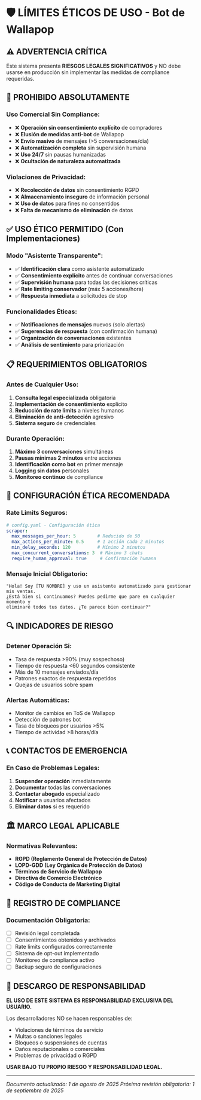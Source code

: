 # 🛡️ LÍMITES ÉTICOS DE USO - Bot de Wallapop

## ⚠️ ADVERTENCIA CRÍTICA

Este sistema presenta **RIESGOS LEGALES SIGNIFICATIVOS** y NO debe usarse en producción sin implementar las medidas de compliance requeridas.

## 🚫 PROHIBIDO ABSOLUTAMENTE

### Uso Comercial Sin Compliance:
- ❌ **Operación sin consentimiento explícito** de compradores
- ❌ **Elusión de medidas anti-bot** de Wallapop
- ❌ **Envío masivo** de mensajes (>5 conversaciones/día)
- ❌ **Automatización completa** sin supervisión humana
- ❌ **Uso 24/7** sin pausas humanizadas
- ❌ **Ocultación de naturaleza automatizada**

### Violaciones de Privacidad:
- ❌ **Recolección de datos** sin consentimiento RGPD
- ❌ **Almacenamiento inseguro** de información personal
- ❌ **Uso de datos** para fines no consentidos
- ❌ **Falta de mecanismo de eliminación** de datos

## ✅ USO ÉTICO PERMITIDO (Con Implementaciones)

### Modo "Asistente Transparente":
- ✅ **Identificación clara** como asistente automatizado
- ✅ **Consentimiento explícito** antes de continuar conversaciones
- ✅ **Supervisión humana** para todas las decisiones críticas
- ✅ **Rate limiting conservador** (máx 5 acciones/hora)
- ✅ **Respuesta inmediata** a solicitudes de stop

### Funcionalidades Éticas:
- ✅ **Notificaciones de mensajes** nuevos (solo alertas)
- ✅ **Sugerencias de respuesta** (con confirmación humana)
- ✅ **Organización de conversaciones** existentes
- ✅ **Análisis de sentimiento** para priorización

## 📋 REQUERIMIENTOS OBLIGATORIOS

### Antes de Cualquier Uso:
1. **Consulta legal especializada** obligatoria
2. **Implementación de consentimiento** explícito
3. **Reducción de rate limits** a niveles humanos
4. **Eliminación de anti-detección** agresivo
5. **Sistema seguro** de credenciales

### Durante Operación:
1. **Máximo 3 conversaciones** simultáneas
2. **Pausas mínimas 2 minutos** entre acciones
3. **Identificación como bot** en primer mensaje
4. **Logging sin datos** personales
5. **Monitoreo continuo** de compliance

## 🎯 CONFIGURACIÓN ÉTICA RECOMENDADA

### Rate Limits Seguros:
```yaml
# config.yaml - Configuración ética
scraper:
  max_messages_per_hour: 5        # Reducido de 50
  max_actions_per_minute: 0.5     # 1 acción cada 2 minutos
  min_delay_seconds: 120          # Mínimo 2 minutos
  max_concurrent_conversations: 3  # Máximo 3 chats
  require_human_approval: true     # Confirmación humana
```

### Mensaje Inicial Obligatorio:
```
"Hola! Soy [TU NOMBRE] y uso un asistente automatizado para gestionar mis ventas. 
¿Está bien si continuamos? Puedes pedirme que pare en cualquier momento y 
eliminaré todos tus datos. ¿Te parece bien continuar?"
```

## 🔍 INDICADORES DE RIESGO

### Detener Operación Si:
- Tasa de respuesta >90% (muy sospechoso)
- Tiempo de respuesta <60 segundos consistente
- Más de 10 mensajes enviados/día
- Patrones exactos de respuesta repetidos
- Quejas de usuarios sobre spam

### Alertas Automáticas:
- Monitor de cambios en ToS de Wallapop
- Detección de patrones bot
- Tasa de bloqueos por usuarios >5%
- Tiempo de actividad >8 horas/día

## 📞 CONTACTOS DE EMERGENCIA

### En Caso de Problemas Legales:
1. **Suspender operación** inmediatamente
2. **Documentar** todas las conversaciones
3. **Contactar abogado** especializado
4. **Notificar** a usuarios afectados
5. **Eliminar datos** si es requerido

## 🏛️ MARCO LEGAL APLICABLE

### Normativas Relevantes:
- **RGPD (Reglamento General de Protección de Datos)**
- **LOPD-GDD (Ley Orgánica de Protección de Datos)**
- **Términos de Servicio de Wallapop**
- **Directiva de Comercio Electrónico**
- **Código de Conducta de Marketing Digital**

## 📝 REGISTRO DE COMPLIANCE

### Documentación Obligatoria:
- [ ] Revisión legal completada
- [ ] Consentimientos obtenidos y archivados
- [ ] Rate limits configurados correctamente
- [ ] Sistema de opt-out implementado
- [ ] Monitoreo de compliance activo
- [ ] Backup seguro de configuraciones

## 🚨 DESCARGO DE RESPONSABILIDAD

**EL USO DE ESTE SISTEMA ES RESPONSABILIDAD EXCLUSIVA DEL USUARIO.**

Los desarrolladores NO se hacen responsables de:
- Violaciones de términos de servicio
- Multas o sanciones legales
- Bloqueos o suspensiones de cuentas
- Daños reputacionales o comerciales
- Problemas de privacidad o RGPD

**USAR BAJO TU PROPIO RIESGO Y RESPONSABILIDAD LEGAL.**

---

*Documento actualizado: 1 de agosto de 2025*
*Próxima revisión obligatoria: 1 de septiembre de 2025*